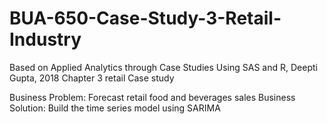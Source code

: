 # BUA-650-Case-Study-3-Retail-Industry

Based on Applied Analytics through Case Studies Using SAS and R, Deepti Gupta, 2018 Chapter 3 retail Case study

Business Problem: Forecast retail food and beverages sales
Business Solution: Build the time series model using SARIMA

